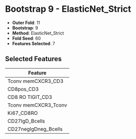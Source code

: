 # Bootstrap 9 - ElasticNet_Strict

- **Outer Fold**: 11
- **Bootstrap**: 9
- **Method**: ElasticNet_Strict
- **Fold Seed**: 60
- **Features Selected**: 7

## Selected Features

| Feature |
|---------|
| Tconv memCXCR3_CD3 |
| CD8pos_CD3 |
| CD8 RO TIGIT_CD3 |
| Tconv memCXCR3_Tconv |
| Ki67_CD8RO |
| CD27IgD_Bcells |
| CD27negIgDneg_Bcells |
